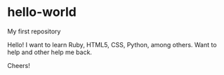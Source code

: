 # hello-world
My first repository

Hello! I want to learn Ruby, HTML5, CSS, Python, among others. Want to help and other help me back. 

Cheers!
